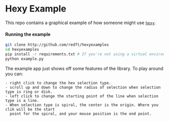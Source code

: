 # Hexy Example

This repo contains a graphical example of how someone might use [`hexy`](https://github.com/redft/hexy).

#### Running the example

```bash
git clone http://github.com/redft/hexyexamples
cd hexyexamples
pip install -r requirements.txt # If you're not using a virtual environment, you might need to use sudo.
python example.py
```

The example app just shows off some features of the library. To play around you can:

```
- right click to change the hex selection type. 
- scroll up and down to change the radius of selection when selection type is ring or disk.
- left click to change the starting point of the line when selection type is a line.
- When selection type is spiral, the center is the origin. Where you clik will be the start
  point for the spiral, and your mouse position is the end point.
```
